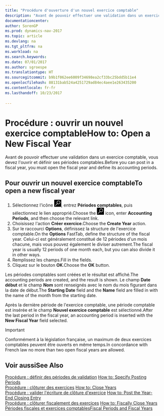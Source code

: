 ```yaml
---
title: "Procédure d'ouverture d'un nouvel exercice comptable"
description: "Avant de pouvoir effectuer une validation dans un exercice comptable, vous devez l'ouvrir et définir ses périodes comptables."
documentationcenter: 
author: SorenGP
ms.prod: dynamics-nav-2017
ms.topic: article
ms.devlang: na
ms.tgt_pltfrm: na
ms.workload: na
ms.search.keywords: 
ms.date: 07/01/2017
ms.author: sgroespe
ms.translationtype: HT
ms.sourcegitcommit: b9b1f062ee6009f34698ea2cf33bc25bdd5b11e4
ms.openlocfilehash: 88131bab524a4251729ad84ec4aee1e263435200
ms.contentlocale: fr-fr
ms.lasthandoff: 10/23/2017

---
```

# <a name="how-to-open-a-new-fiscal-year"></a><span data-ttu-id="71a04-103">Procédure : ouvrir un nouvel exercice comptable</span><span class="sxs-lookup"><span data-stu-id="71a04-103">How to: Open a New Fiscal Year</span></span>
<span data-ttu-id="71a04-104">Avant de pouvoir effectuer une validation dans un exercice comptable, vous devez l'ouvrir et définir ses périodes comptables.</span><span class="sxs-lookup"><span data-stu-id="71a04-104">Before you can post in a fiscal year, you must open the fiscal year and define its accounting periods.</span></span>  

## <a name="to-open-a-new-fiscal-year"></a><span data-ttu-id="71a04-105">Pour ouvrir un nouvel exercice comptable</span><span class="sxs-lookup"><span data-stu-id="71a04-105">To open a new fiscal year</span></span>  

1.  <span data-ttu-id="71a04-106">Sélectionnez l'icône ![Page ou état pour la recherche](../../media/ui-search/search_small.png "Page ou état pour la recherche"), entrez **Périodes comptables**, puis sélectionnez le lien approprié.</span><span class="sxs-lookup"><span data-stu-id="71a04-106">Choose the ![Search for Page or Report](../../media/ui-search/search_small.png "Search for Page or Report icon") icon, enter **Accounting Periods**, and then choose the relevant link.</span></span>  
2.  <span data-ttu-id="71a04-107">Choisissez l'action **Créer exercice**.</span><span class="sxs-lookup"><span data-stu-id="71a04-107">Choose the **Create Year** action.</span></span>  
3.  <span data-ttu-id="71a04-108">Sur le raccourci **Options**, définissez la structure de l'exercice comptable.</span><span class="sxs-lookup"><span data-stu-id="71a04-108">On the **Options** FastTab, define the structure of the fiscal year.</span></span> <span data-ttu-id="71a04-109">Celui-ci est généralement constitué de 12 périodes d'un mois chacune, mais vous pouvez également le diviser autrement.</span><span class="sxs-lookup"><span data-stu-id="71a04-109">The fiscal year is usually 12 periods of one month each, but you can also divide it in other ways.</span></span>  
4.  <span data-ttu-id="71a04-110">Remplissez les champs.</span><span class="sxs-lookup"><span data-stu-id="71a04-110">Fill in the fields.</span></span>  
5.  <span data-ttu-id="71a04-111">Cliquez sur le bouton **OK**.</span><span class="sxs-lookup"><span data-stu-id="71a04-111">Choose the **OK** button.</span></span>  

<span data-ttu-id="71a04-112">Les périodes comptables sont créées et le résultat est affiché.</span><span class="sxs-lookup"><span data-stu-id="71a04-112">The accounting periods are created, and the result is shown.</span></span> <span data-ttu-id="71a04-113">Le champ **Date début** et le champ **Nom** sont renseignés avec le nom du mois figurant dans la date de début.</span><span class="sxs-lookup"><span data-stu-id="71a04-113">The **Starting Date** field and the **Name** field are filled in with the name of the month from the starting date.</span></span>  

<span data-ttu-id="71a04-114">Après la dernière période de l'exercice comptable, une période comptable est insérée et le champ **Nouvel exercice comptable** est sélectionné.</span><span class="sxs-lookup"><span data-stu-id="71a04-114">After the last period in the fiscal year, an accounting period is inserted with the **New Fiscal Year** field selected.</span></span>  

> [!IMPORTANT]  
>  <span data-ttu-id="71a04-115">Conformément à la législation française, un maximum de deux exercices comptables peuvent être ouverts en même temps.</span><span class="sxs-lookup"><span data-stu-id="71a04-115">In concordance with French law no more than two open fiscal years are allowed.</span></span>  

## <a name="see-also"></a><span data-ttu-id="71a04-116">Voir aussi</span><span class="sxs-lookup"><span data-stu-id="71a04-116">See Also</span></span>  
 <span data-ttu-id="71a04-117">[Procédure : définir des périodes de validation](how-to-specify-posting-periods.md) </span><span class="sxs-lookup"><span data-stu-id="71a04-117">[How to: Specify Posting Periods](how-to-specify-posting-periods.md) </span></span>  
 <span data-ttu-id="71a04-118">[Procédure : clôturer des exercices](how-to-close-years.md) </span><span class="sxs-lookup"><span data-stu-id="71a04-118">[How to: Close Years](how-to-close-years.md) </span></span>  
 <span data-ttu-id="71a04-119">[Procédure : valider l'écriture de clôture d'exercice](how-to-post-the-year-end-closing-entry.md) </span><span class="sxs-lookup"><span data-stu-id="71a04-119">[How to: Post the Year-End Closing Entry](how-to-post-the-year-end-closing-entry.md) </span></span>  
 <span data-ttu-id="71a04-120">[Procédure : clôturer fiscalement des exercices](how-to-fiscally-close-years.md) </span><span class="sxs-lookup"><span data-stu-id="71a04-120">[How to: Fiscally Close Years](how-to-fiscally-close-years.md) </span></span>  
 [<span data-ttu-id="71a04-121">Périodes fiscales et exercices comptables</span><span class="sxs-lookup"><span data-stu-id="71a04-121">Fiscal Periods and Fiscal Years</span></span>](fiscal-periods-and-fiscal-years.md)

